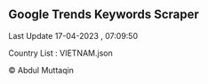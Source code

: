 

## Google Trends Keywords Scraper 
 
Last Update 17-04-2023 , 07:09:50

Country List :
VIETNAM.json



© Abdul Muttaqin 
